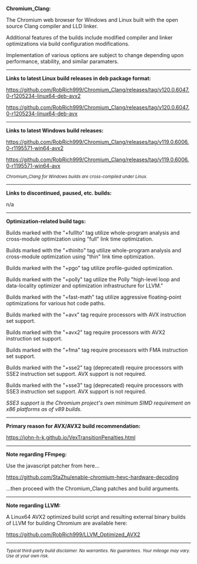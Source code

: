 **Chromium_Clang:**

The Chromium web browser for Windows and Linux built with the open source Clang compiler and LLD linker.

Additional features of the builds include modified compiler and linker optimizations via build configuration modifications.

Implementation of various options are subject to change depending upon performance, stability, and similar paramaters.

****

**Links to latest Linux build releases in deb package format:**

https://github.com/RobRich999/Chromium_Clang/releases/tag/v120.0.6047.0-r1205234-linux64-deb-avx2

https://github.com/RobRich999/Chromium_Clang/releases/tag/v120.0.6047.0-r1205234-linux64-deb-avx

****

**Links to latest Windows build releases:**

https://github.com/RobRich999/Chromium_Clang/releases/tag/v119.0.6006.0-r1195571-win64-avx2

https://github.com/RobRich999/Chromium_Clang/releases/tag/v119.0.6006.0-r1195571-win64-avx

<sub>*Chromium_Clang for Windows builds are cross-compiled under Linux.*</sub>

****

**Links to discontinued, paused, etc. builds:**

n/a

****

**Optimization-related build tags:**

Builds marked with the "+fulllto" tag utilize whole-program analysis and cross-module optimization using "full" link time optimization.

Builds marked with the "+thinlto" tag utilize whole-program analysis and cross-module optimization using "thin" link time optimization.

Builds marked with the "+pgo" tag utilize profile-guided optimization.

Builds marked with the "+polly" tag utilize the Polly "high-level loop and data-locality optimizer and optimization infrastructure for LLVM."

Builds marked with the "+fast-math" tag utilize aggressive floating-point optimizations for various hot code paths.

Builds marked with the "+avx" tag require processors with AVX instruction set support.

Builds marked with the "+avx2" tag require processors with AVX2 instruction set support.

Builds marked with the "+fma" tag require processors with FMA instruction set support.

Builds marked with the "+sse2" tag (deprecated) require processors with SSE2 instruction set support. AVX support is not required.

Builds marked with the "+sse3" tag (deprecated) require processors with SSE3 instruction set support. AVX support is not required.

*SSE3 support is the Chromium project's own minimum SIMD requirement on x86 platforms as of v89 builds.*

****

**Primary reason for AVX/AVX2 build recommendation:**

https://john-h-k.github.io/VexTransitionPenalties.html


****

**Note regarding FFmpeg:**

Use the javascript patcher from here...

https://github.com/StaZhu/enable-chromium-hevc-hardware-decoding

...then proceed with the Chromium_Clang patches and build arguments.

****

**Note regarding LLVM:**

A Linux64 AVX2 optimized build script and resulting external binary builds of LLVM for building Chromium are available here:

https://github.com/RobRich999/LLVM_Optimized_AVX2

****

<sub>*Typical third-party build disclaimer. No warranties. No guarantees. Your mileage may vary. Use at your own risk.*</sub>
